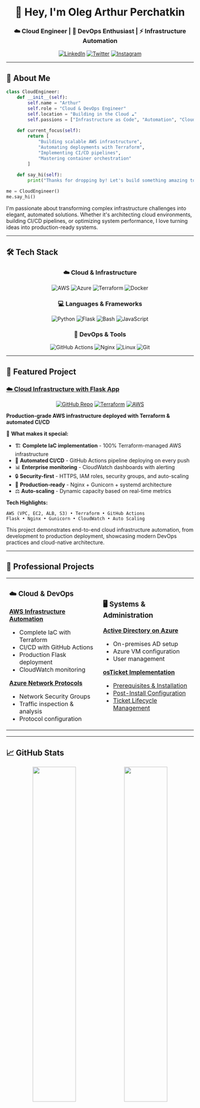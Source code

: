 <div align="center">
  
# 👋 Hey, I'm Oleg Arthur Perchatkin

### ☁️ Cloud Engineer | 🚀 DevOps Enthusiast | ⚡ Infrastructure Automation

[![LinkedIn](https://img.shields.io/badge/LinkedIn-Connect-0077B5?style=for-the-badge&logo=linkedin&logoColor=white)](https://www.linkedin.com/in/oleg-p-b90472161/)
[![Twitter](https://img.shields.io/badge/Twitter-Follow-1DA1F2?style=for-the-badge&logo=twitter&logoColor=white)](https://twitter.com/)
[![Instagram](https://img.shields.io/badge/Instagram-Follow-E4405F?style=for-the-badge&logo=instagram&logoColor=white)](https://www.instagram.com/sky_is_ocean/)

</div>

---

## 🚀 About Me

```python
class CloudEngineer:
    def __init__(self):
        self.name = "Arthur"
        self.role = "Cloud & DevOps Engineer"
        self.location = "Building in the Cloud ☁️"
        self.passions = ["Infrastructure as Code", "Automation", "Cloud Architecture"]
    
    def current_focus(self):
        return [
            "Building scalable AWS infrastructure",
            "Automating deployments with Terraform",
            "Implementing CI/CD pipelines",
            "Mastering container orchestration"
        ]
    
    def say_hi(self):
        print("Thanks for dropping by! Let's build something amazing together 🚀")

me = CloudEngineer()
me.say_hi()
```

I'm passionate about transforming complex infrastructure challenges into elegant, automated solutions. Whether it's architecting cloud environments, building CI/CD pipelines, or optimizing system performance, I love turning ideas into production-ready systems.

---

## 🛠️ Tech Stack

<div align="center">

### ☁️ Cloud & Infrastructure
![AWS](https://img.shields.io/badge/AWS-232F3E?style=for-the-badge&logo=amazon-aws&logoColor=FF9900)
![Azure](https://img.shields.io/badge/Azure-0078D4?style=for-the-badge&logo=microsoft-azure&logoColor=white)
![Terraform](https://img.shields.io/badge/Terraform-7B42BC?style=for-the-badge&logo=terraform&logoColor=white)
![Docker](https://img.shields.io/badge/Docker-2496ED?style=for-the-badge&logo=docker&logoColor=white)

### 💻 Languages & Frameworks
![Python](https://img.shields.io/badge/Python-3776AB?style=for-the-badge&logo=python&logoColor=white)
![Flask](https://img.shields.io/badge/Flask-000000?style=for-the-badge&logo=flask&logoColor=white)
![Bash](https://img.shields.io/badge/Bash-4EAA25?style=for-the-badge&logo=gnu-bash&logoColor=white)
![JavaScript](https://img.shields.io/badge/JavaScript-F7DF1E?style=for-the-badge&logo=javascript&logoColor=black)

### 🔧 DevOps & Tools
![GitHub Actions](https://img.shields.io/badge/GitHub_Actions-2088FF?style=for-the-badge&logo=github-actions&logoColor=white)
![Nginx](https://img.shields.io/badge/Nginx-009639?style=for-the-badge&logo=nginx&logoColor=white)
![Linux](https://img.shields.io/badge/Linux-FCC624?style=for-the-badge&logo=linux&logoColor=black)
![Git](https://img.shields.io/badge/Git-F05032?style=for-the-badge&logo=git&logoColor=white)

</div>

---

## 🌟 Featured Project

### [☁️ Cloud Infrastructure with Flask App](https://github.com/arthurperch/Cloud-Infrastructure-Flask-App)

<div align="center">

[![GitHub Repo](https://img.shields.io/badge/View_Repository-181717?style=for-the-badge&logo=github&logoColor=white)](https://github.com/arthurperch/Cloud-Infrastructure-Flask-App)
[![Terraform](https://img.shields.io/badge/Terraform-IaC-7B42BC?style=for-the-badge&logo=terraform)](https://github.com/arthurperch/Cloud-Infrastructure-Flask-App)
[![AWS](https://img.shields.io/badge/AWS-Cloud-FF9900?style=for-the-badge&logo=amazon-aws)](https://github.com/arthurperch/Cloud-Infrastructure-Flask-App)

</div>

**Production-grade AWS infrastructure deployed with Terraform & automated CI/CD**

🎯 **What makes it special:**
- 🏗️ **Complete IaC implementation** - 100% Terraform-managed AWS infrastructure
- 🔄 **Automated CI/CD** - GitHub Actions pipeline deploying on every push
- 📊 **Enterprise monitoring** - CloudWatch dashboards with alerting
- 🔒 **Security-first** - HTTPS, IAM roles, security groups, and auto-scaling
- 🚀 **Production-ready** - Nginx + Gunicorn + systemd architecture
- ⚖️ **Auto-scaling** - Dynamic capacity based on real-time metrics

**Tech Highlights:**
```
AWS (VPC, EC2, ALB, S3) • Terraform • GitHub Actions
Flask • Nginx • Gunicorn • CloudWatch • Auto Scaling
```

This project demonstrates end-to-end cloud infrastructure automation, from development to production deployment, showcasing modern DevOps practices and cloud-native architecture.

---

## 💼 Professional Projects

<table>
<tr>
<td width="50%">

### ☁️ Cloud & DevOps
**[AWS Infrastructure Automation](https://github.com/arthurperch/Cloud-Infrastructure-Flask-App)**
- Complete IaC with Terraform
- CI/CD with GitHub Actions
- Production Flask deployment
- CloudWatch monitoring

**[Azure Network Protocols](https://github.com/arthurperch/Azure-network-proto)**
- Network Security Groups
- Traffic inspection & analysis
- Protocol configuration

</td>
<td width="50%">

### 🖥️ Systems & Administration
**[Active Directory on Azure](https://github.com/arthurperch/Configure-Active-Directory)**
- On-premises AD setup
- Azure VM configuration
- User management

**[osTicket Implementation](https://github.com/arthurperch/osticket-prereqs)**
- [Prerequisites & Installation](https://github.com/arthurperch/osticket-prereqs)
- [Post-Install Configuration](https://github.com/arthurperch/osTicket-postreqs)
- [Ticket Lifecycle Management](https://github.com/arthurperch/osTicket-LifeCycle)

</td>
</tr>
</table>

---

## 📈 GitHub Stats

<div align="center">

<img src="https://github-readme-stats.vercel.app/api?username=arthurperch&show_icons=true&theme=tokyonight&hide_border=true&bg_color=1a1b27&title_color=70a5fd&icon_color=bf91f3&text_color=38bdae" width="48%" />
<img src="https://github-readme-streak-stats.herokuapp.com/?user=arthurperch&theme=tokyonight&hide_border=true&background=1a1b27&stroke=38bdae&ring=70a5fd&fire=bf91f3&currStreakLabel=70a5fd" width="48%" />

</div>

---

## 🎯 Current Focus

```yaml
learning:
  - Container orchestration (Kubernetes, ECS)
  - Advanced Terraform patterns
  - Infrastructure security hardening
  - Multi-cloud strategies

building:
  - Scalable microservices architecture
  - Automated deployment pipelines
  - Observability & monitoring systems
  - Cost-optimized cloud solutions

next_up:
  - AWS certifications (Solutions Architect, DevOps Engineer)
  - Open source contributions
  - Technical blog & documentation
```

---

## 💡 What I'm Into

<div align="center">

| 🏗️ **Building** | 🎓 **Learning** | 🤝 **Collaborating** |
|:---:|:---:|:---:|
| Scalable cloud architectures | Advanced Kubernetes | Open source DevOps tools |
| CI/CD automation | Cloud security | Infrastructure projects |
| Infrastructure as Code | System design patterns | Tech communities |

</div>

---

## 📫 Let's Connect

I'm always excited to collaborate on interesting projects or discuss cloud architecture, DevOps practices, and automation strategies!

<div align="center">

[![LinkedIn](https://img.shields.io/badge/Let's_Connect_on_LinkedIn-0077B5?style=for-the-badge&logo=linkedin&logoColor=white)](https://www.linkedin.com/in/oleg-p-b90472161/)
[![Email](https://img.shields.io/badge/Send_Me_an_Email-D14836?style=for-the-badge&logo=gmail&logoColor=white)](mailto:your-email@example.com)
[![Twitter](https://img.shields.io/badge/Follow_on_Twitter-1DA1F2?style=for-the-badge&logo=twitter&logoColor=white)](https://twitter.com/)

**Open to:** Cloud architecture discussions • DevOps collaborations • Open source contributions

</div>

---

<div align="center">

### 💭 _"The best way to predict the future is to build it."_

**Thanks for stopping by!** ⭐ Feel free to star repos you find interesting!

![Profile Views](https://komarev.com/ghpvc/?username=arthurperch&color=blueviolet&style=for-the-badge)

</div>
